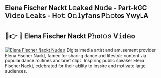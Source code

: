 ## Elena Fischer Nackt L𝚎a𝚔ed N𝚞𝚍e - Part-kGC Vi𝚍𝚎o L𝚎a𝚔s - H𝚘𝚝 O𝚗𝚕yf𝚊ns P𝚑𝚘tos YwyLA

# <h2><a href="http://kf0tpgr.oniu.top/?m=Elena+Fischer+Nackt">🔗👉 🔴 Elena Fischer Nackt P𝚑ot𝚘𝚜 V𝚒d𝚎o</a></h2>

[![Elena Fischer Nackt Nu𝚍e𝚜](https://i.imgur.com/0qMVB7G.gif)](http://kf0tpgr.oniu.top/?m=Elena+Fischer+Nackt)
Digital media artist and amusement provider Elena Fischer Nackt, famed for sharing dance and lifestyle content via popular dance routines and brief clips. Inspiring public speaker Elena Fischer Nackt, celebrated for their ability to inspire and motivate large audiences.  

